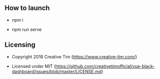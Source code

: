 ## How to launch

- npm i

- npm run serve

## Licensing

- Copyright 2018 Creative Tim (https://www.creative-tim.com/)

- Licensed under MIT (https://github.com/creativetimofficial/vue-black-dashboard/issues/blob/master/LICENSE.md)